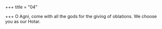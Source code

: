 +++
title = "04"

+++
O Agni, come with all the gods for the giving of oblations.
We choose you as our Hotar.